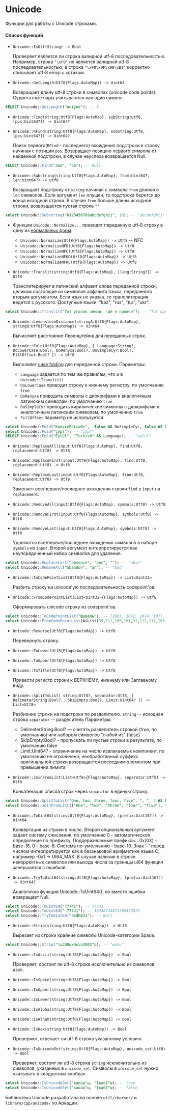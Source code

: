 # Unicode
Функции для работы с Unicode строками.

#### Список функций

* ```Unicode::IsUtf(String) -> Bool```

  Проверяет является ли строка валидной utf-8 последовательностью. Например, строка ```"\xF0"``` не является валидной utf-8 последовательностью, а строка ```"\xF0\x9F\x90\xB1"``` корректно описывает utf-8 emoji с котиком.

* ```Unicode::GetLength(Utf8{Flags:AutoMap}) -> Uint64```

  Возвращает длину utf-8 строки в символах (unicode code points). Суррогатные пары учитываются как один символ.
```sql
SELECT Unicode::GetLength("жніўня"); -- 6
```

* ```Unicode::Find(string:Utf8{Flags:AutoMap}, subString:Utf8, [pos:Uint64?]) -> Uint64?```
* ```Unicode::RFind(string:Utf8{Flags:AutoMap}, subString:Utf8, [pos:Uint64?]) -> Uint64?```

  Поиск первого(```RFind``` - последнего) вхождения подстроки в строку начиная с позиции ```pos```. Возвращает позицию первого символа от найденной подстроки, в случае неуспеха возвращается Null.

```sql
SELECT Unicode::Find("aaa", "bb"); -- Null
```

* ```Unicode::Substring(string:Utf8{Flags:AutoMap}, from:Uint64?, len:Uint64?) -> Utf8```

  Возвращает подстроку от ```string``` начиная с символа ```from``` длиной в ```len``` символов. Если аргумент ```len``` опущен, то подстрока берется до конца исходной строки.
  В случае ```from``` больше длины исходной строки, возвращается пустая строка ```""```

```sql
select Unicode::Substring("0123456789abcdefghij", 10); -- "abcdefghij"
```

* Функции ```Unicode::Normalize...``` приводят переданную utf-8 строку в одну из [нормальных форм](https://unicode.org/reports/tr15/#Norm_Forms):

  * ```Unicode::Normalize(Utf8{Flags:AutoMap}) -> Utf8``` -- NFC
  * ```Unicode::NormalizeNFD(Utf8{Flags:AutoMap}) -> Utf8```
  * ```Unicode::NormalizeNFC(Utf8{Flags:AutoMap}) -> Utf8```
  * ```Unicode::NormalizeNFKD(Utf8{Flags:AutoMap}) -> Utf8```
  * ```Unicode::NormalizeNFKC(Utf8{Flags:AutoMap}) -> Utf8```


* ```Unicode::Translit(string:Utf8{Flags:AutoMap}, [lang:String?]) -> Utf8```

  Транслитерирует в латинский алфавит слова переданной строки, целиком состоящие из символов алфавита языка, переданного вторым аргументом. Если язык не указан, то транслитерация ведется с русского. Доступные языки: "kaz", "rus", "tur", "ukr".

```sql
select Unicode::Translit("Тот уголок земли, где я провел"); -- "Tot ugolok zemli, gde ya provel"
```

* ```Unicode::LevensteinDistance(stringA:Utf8{Flags:AutoMap}, stringB:Utf8{Flags:AutoMap}) -> Uint64```

  Вычисляет расстояние Левенштейна для переданных строк.

* ```Unicode::Fold(Utf8{Flags:AutoMap}, [ Language:String?, DoLowerCase:Bool?, DoRenyxa:Bool?, DoSimpleCyr:Bool?, FillOffset:Bool? ]) -> Utf8```

  Выполняет [case folding](https://www.w3.org/TR/charmod-norm/#definitionCaseFolding) для переданной строки.
  Параметры:
  - ```Language``` задается по тем же правилам, что и в ```Unicode::Translit()```
  - ```DoLowerCase``` приводит строку к нижнему регистру, по умолчанию ```true```
  - ```DoRenyxa``` приводить символы с диокрифами к аналогичным латинским символам, по умолчанию ```true```
  - ```DoSimpleCyr``` приводить кирилические символы с диокрифами к аналогичным латинским символам, по умолчанию ```true```
  - ```FillOffset``` параметр не используется

```sql
select Unicode::Fold("Kongreßstraße",  false AS DoSimpleCyr, false AS DoRenyxa); -- "kongressstrasse"
select Unicode::Fold("ҫурт"); -- "сурт"
SELECT Unicode::Fold("Eylül", "Turkish" AS Language); -- "eylul"
```

* ```Unicode::ReplaceAll(input:Utf8{Flags:AutoMap}, find:Utf8, replacement:Utf8) -> Utf8```
* ```Unicode::ReplaceFirst(input:Utf8{Flags:AutoMap}, find:Utf8, replacement:Utf8) -> Utf8```
* ```Unicode::ReplaceLast(input:Utf8{Flags:AutoMap}, find:Utf8, replacement:Utf8) -> Utf8```

  Заменяет все/первое/последнее вхождения строки ```find``` в ```input``` на ```replacement```.

* ```Unicode::RemoveAll(input:Utf8{Flags:AutoMap}, symbols:Utf8) -> Utf8```
* ```Unicode::RemoveFirst(input:Utf8{Flags:AutoMap}, symbols:Utf8) -> Utf8```
* ```Unicode::RemoveLast(input:Utf8{Flags:AutoMap}, symbols:Utf8) -> Utf8```

  Удаляются все/первое/последнее вхождения символов в наборе ```symbols``` из ```input```. Второй аргумент интерпретируется как неупорядоченный набор символов для удаления.
```sql
select Unicode::ReplaceLast("absence", "enc", ""); -- "abse"
select Unicode::RemoveAll("abandon", "an"); -- "bdo"
```

* ```Unicode::ToCodePointList(Utf8{Flags:AutoMap}) -> List<Uint32>```

  Разбить строку на unicode'ую последовательность codepoint'ов.
* ```Unicode::FromCodePointList(List<Uint32>{Flags:AutoMap}) -> Utf8```

  Сформировать unicode строку из codepoint'ов.

```sql
select Unicode::ToCodePointList("Щавель"); -- [1065, 1072, 1074, 1077, 1083, 1100]
select Unicode::FromCodePointList(AsList(99,111,100,101,32,112,111,105,110,116,115,32,99,111,110,118,101,114,116,101,114)); -- "code points converter"
```

* ```Unicode::Reverse(Utf8{Flags:AutoMap}) -> Utf8```

  Перевернуть строку.

* ```Unicode::ToLower(Utf8{Flags:AutoMap}) -> Utf8```
* ```Unicode::ToUpper(Utf8{Flags:AutoMap}) -> Utf8```
* ```Unicode::ToTitle(Utf8{Flags:AutoMap}) -> Utf8```

  Привести регистр строки к ВЕРХНЕМУ, нижнему или Заглавному виду.

* ```Unicode::SplitToList( string:Utf8?, separator:Utf8, [ DelimeterString:Bool?,  SkipEmpty:Bool?, Limit:Uint64? ]) -> List<Utf8>```

  Разбиение строки на подстроки по разделителю.
  ```string``` -- исходная строка
  ```separator``` -- разделитель
  Параметры:
  - DelimeterString:Bool? — считать разделитель строкой (true, по умолчанию) или набором символов "любой из" (false)
  - SkipEmpty:Bool? - пропускать ли пустые строки в результате, по умолчанию false
  - Limit:Uint64? - ограничение на число извлекаемых компонент, по умолчанию не ограничено; необработанный суффикс оригинальной строки возвращается последним элементом при превышении лимита

* ```Unicode::JoinFromList(List<Utf8>{Flags:AutoMap}, separator:Utf8) -> Utf8```

  Конкатенация списка строк через ```separator``` в единую строку.

```sql
select Unicode::SplitToList("One, two, three, four, five", ", ", 2 AS Limit); -- ["One", "two", "three, four, five"]
select Unicode::JoinFromList(["One", "two", "three", "four", "five"], ";"); -- "One;two;three;four;five"
```

* ```Unicode::ToUint64(string:Utf8{Flags:AutoMap}, [prefix:Uint16?]) -> Uint64```

  Конвертация из строки в число.
  Второй опциональный аргумент задает систему счисления, по умолчанию 0 - автоматическое определение по префиксу.
  Поддерживаемые префиксы : 0x(0X) - base-16, 0 - base-8. Система по-умолчанию - base-10.
  Знак '-' перед числом интерпретируется как в беззнаковой арифметике языка C, например -0x1 -> UI64_MAX.
  В случае наличия в строке некорректных символов или выхода числа за границы ui64 функция завершается с ошибкой.
* ```Unicode::TryToUint64(string:Utf8{Flags:AutoMap}, [prefix:Uint16?]) -> Uint64?```

  Аналогично функции Unicode::ToUint64(), но вместо ошибки возвращает Null.
```sql
select Unicode::ToUint64("77741"); -- 77741
select Unicode::ToUint64("-77741"); -- 18446744073709473875
select Unicode::TryToUint64("asdh831"); -- Null
```

* ```Unicode::Strip(string:Utf8{Flags:AutoMap}) -> Utf8```

  Вырезает из строки крайние символы Unicode-категории Space.
```sql
select Unicode::Strip("\u200ыкль\u2002"u); -- "ыкль"
```

* ```Unicode::IsAscii(string:Utf8{Flags:AutoMap}) -> Bool```

  Проверяет, состоит ли utf-8 строка исключительно из символов ascii.
* ```Unicode::IsSpace(string:Utf8{Flags:AutoMap}) -> Bool```
* ```Unicode::IsUpper(string:Utf8{Flags:AutoMap}) -> Bool```
* ```Unicode::IsLower(string:Utf8{Flags:AutoMap}) -> Bool```
* ```Unicode::IsAlpha(string:Utf8{Flags:AutoMap}) -> Bool```
* ```Unicode::IsAlnum(string:Utf8{Flags:AutoMap}) -> Bool```
* ```Unicode::IsHex(string:Utf8{Flags:AutoMap}) -> Bool```

  Проверяют, отвечает ли utf-8 строка указанному условию.

* ```Unicode::IsUnicodeSet(string:Utf8{Flags:AutoMap}, unicode_set:Utf8) -> Bool```

  Проверяет, состоит ли utf-8 строка ```string``` исключительно из символов, указанных в ```unicode_set```. Символы в ```unicode_set``` нужно указывать в квадратных скобках.
```sql
select Unicode::IsUnicodeSet("ваоао"u, "[вао]"u); -- true
select Unicode::IsUnicodeSet("ваоао"u, "[ваб]"u); -- false
```


Библиотека Unicode разработана на основе `util/charset/` и `library/cpp/unicode/` из Аркадии.
